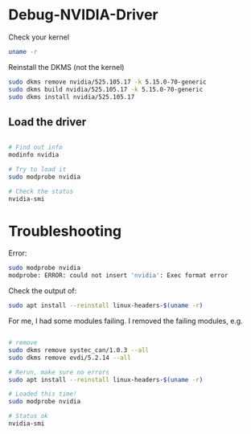 # Debug-NVIDIA-Driver

Check your kernel

```bash
uname -r
```


Reinstall the DKMS (not the kernel)

```bash
sudo dkms remove nvidia/525.105.17 -k 5.15.0-70-generic
sudo dkms build nvidia/525.105.17 -k 5.15.0-70-generic
sudo dkms install nvidia/525.105.17
```


## Load the driver

```bash

# Find out info
modinfo nvidia

# Try to load it
sudo modprobe nvidia

# Check the status
nvidia-smi 
```

# Troubleshooting

Error:
```bash
sudo modprobe nvidia
modprobe: ERROR: could not insert 'nvidia': Exec format error
```

Check the output of:

```bash
sudo apt install --reinstall linux-headers-$(uname -r)
```

For me, I had some modules failing. I removed the failing modules, e.g.

```bash

# remove
sudo dkms remove systec_can/1.0.3 --all
sudo dkms remove evdi/5.2.14 --all

# Rerun, make sure no errors
sudo apt install --reinstall linux-headers-$(uname -r)

# Loaded this time!
sudo modprobe nvidia

# Status ok
nvidia-smi 
```


